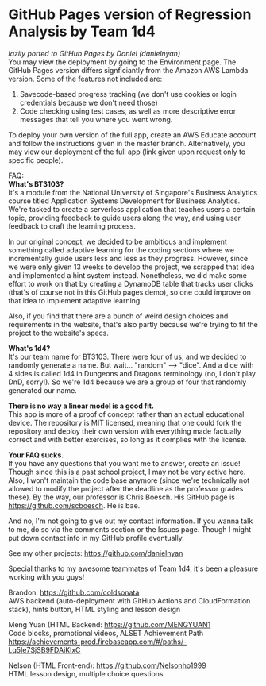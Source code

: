 # GitHub Pages version of Regression Analysis by Team 1d4  
*lazily ported to GitHub Pages by Daniel (danielnyan)*  
You may view the deployment by going to the Environment page. The GitHub Pages version differs 
signficiantly from the Amazon AWS Lambda version. Some of the features not included are:  
1. Savecode-based progress tracking (we don't use cookies or login credentials because we don't need those)  
2. Code checking using test cases, as well as more descriptive error messages that tell you where you 
went wrong.

To deploy your own version of the full app, create an AWS Educate account and follow the instructions 
given in the master branch. Alternatively, you may view our deployment of the full app (link given 
upon request only to specific people). 

FAQ:  
**What's BT3103?**  
It's a module from the National University of Singapore's Business Analytics course titled 
Application Systems Development for Business Analytics. We're tasked to create a serverless application 
that teaches users a certain topic, providing feedback to guide users along the way, and using user 
feedback to craft the learning process. 

In our original concept, we decided to be ambitious and implement something called adaptive learning 
for the coding sections where we incrementally guide users less and less as they progress. However, 
since we were only given 13 weeks to develop the project, we scrapped that idea and implemented a 
hint system instead. Nonetheless, we did make some effort to work on that by creating a DynamoDB table 
that tracks user clicks (that's of course not in this GitHub pages demo), so one could improve on that 
idea to implement adaptive learning. 

Also, if you find that there are a bunch of weird design choices and requirements in the website, 
that's also partly because we're trying to fit the project to the website's specs. 

**What's 1d4?**  
It's our team name for BT3103. There were four of us, and we decided to randomly generate a name. 
But wait... "random" --> "dice". And a dice with 4 sides is called 1d4 in Dungeons and Dragons 
terminology (no, I don't play DnD, sorry!). So we're 1d4 because we are a group of four that 
randomly generated our name.

**There is no way a linear model is a good fit.**  
This app is more of a proof of concept rather than an actual educational device. The repository is MIT 
licensed, meaning that one could fork the repository and deploy their own version with everything 
made factually correct and with better exercises, so long as it complies with the license.

**Your FAQ sucks.**  
If you have any questions that you want me to answer, create an issue! Though since this is a past 
school project, I may not be very active here. Also, I won't maintain the code base anymore (since 
we're technically not allowed to modify the project after the deadline as the professor grades these). 
By the way, our professor is Chris Boesch. His GitHub page is https://github.com/scboesch. He is bae. 

And no, I'm not going to give out my contact information. If you wanna talk to me, do so via the 
comments section or the Issues page. Though I might put down contact info in my GitHub profile 
eventually. 

See my other projects: https://github.com/danielnyan

Special thanks to my awesome teammates of Team 1d4, it's been a pleasure working with you guys!

Brandon: https://github.com/coldsonata  
AWS backend (auto-deployment with GitHub Actions and CloudFormation stack), hints button, HTML styling and lesson design

Meng Yuan (HTML Backend: https://github.com/MENGYUAN1  
Code blocks, promotional videos, ALSET Achievement Path  
https://achievements-prod.firebaseapp.com/#/paths/-Lq5Ie7SjSB9FDAiKlxC

Nelson (HTML Front-end): https://github.com/Nelsonho1999  
HTML lesson design, multiple choice questions
